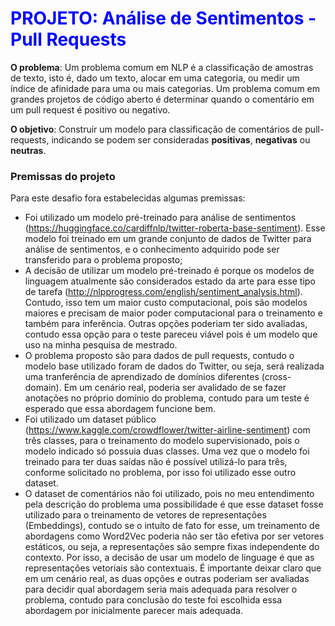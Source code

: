 # <span style="color:blue">PROJETO: Análise de Sentimentos - Pull Requests</span>

<b>O problema</b>: Um problema comum em NLP é a classificação de amostras de texto, isto é, dado um texto, alocar em uma categoria, ou medir um índice de afinidade para uma ou mais categorias. Um problema comum em grandes projetos de código aberto é determinar quando o comentário em um pull request é positivo ou negativo.

<b>O objetivo</b>: Construir um modelo para classificação de comentários de pull-requests, indicando se podem ser consideradas <b>positivas</b>, <b>negativas</b> ou <b>neutras</b>.

### Premissas do projeto
Para este desafio fora estabelecidas algumas premissas:

* Foi utilizado um modelo pré-treinado para análise de sentimentos (https://huggingface.co/cardiffnlp/twitter-roberta-base-sentiment). Esse modelo foi treinado em um grande conjunto de dados de Twitter para análise de sentimentos, e o conhecimento adquirido pode ser transferido para o problema proposto;
* A decisão de utilizar um modelo pré-treinado é porque os modelos de linguagem atualmente são considerados estado da arte para esse tipo de tarefa (http://nlpprogress.com/english/sentiment_analysis.html). Contudo, isso tem um maior custo computacional, pois são modelos maiores e precisam de maior poder computacional para o treinamento e também para inferência. Outras opções poderiam ter sido avaliadas, contudo essa opção para o teste pareceu viável pois é um modelo que uso na minha pesquisa de mestrado.
* O problema proposto são para dados de pull requests, contudo o modelo base utilizado foram de dados do Twitter, ou seja, será realizada uma tranferência de aprendizado de domínios diferentes (cross-domain). Em um cenário real, poderia ser avalidado de se fazer anotações no próprio domínio do problema, contudo para um teste é esperado que essa abordagem funcione bem.
* Foi utilizado um dataset público (https://www.kaggle.com/crowdflower/twitter-airline-sentiment) com três classes, para o treinamento do modelo supervisionado, pois o modelo indicado só possuia duas classes. Uma vez que o modelo foi treinado para ter duas saídas não é possível utilizá-lo para três, conforme solicitado no problema, por isso foi utilizado esse outro dataset.
* O dataset de comentários não foi utilizado, pois no meu entendimento pela descrição do problema uma possibilidade é que esse dataset fosse utilizado para o treinamento de vetores de representações (Embeddings), contudo se o intuíto de fato for esse, um treinamento de abordagens como Word2Vec poderia não ser tão efetiva por ser vetores estáticos, ou seja, a representações são sempre fixas independente do contexto. Por isso, a decisão de usar um modelo de linguage é que as representações vetoriais são contextuais. É importante deixar claro que em um cenário real, as duas opções e outras poderiam ser avaliadas para decidir qual abordagem seria mais adequada para resolver o problema, contudo para conclusão do teste foi escolhida essa abordagem por inicialmente parecer mais adequada.
